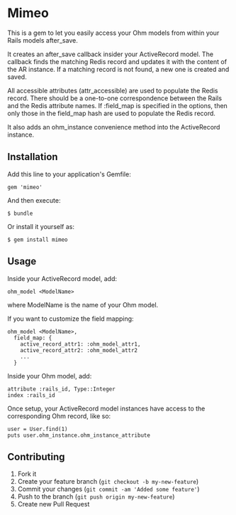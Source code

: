 # Mimeo

This is a gem to let you easily access your Ohm models from within your Rails models after_save.

It creates an after_save callback insider your ActiveRecord model. The callback finds the matching Redis record and updates it with the content of the AR instance.
If a matching record is not found, a new one is created and saved.

All accessible attributes (attr_accessible) are used to populate the Redis record. There should be a one-to-one correspondence between the Rails and the Redis attribute names.
If :field_map is specified in the options, then only those in the field_map hash are used to populate the Redis record.

It also adds an ohm_instance convenience method into the ActiveRecord instance.

## Installation

Add this line to your application's Gemfile:

    gem 'mimeo'

And then execute:

    $ bundle

Or install it yourself as:

    $ gem install mimeo

## Usage

Inside your ActiveRecord model, add:

    ohm_model <ModelName>

where ModelName is the name of your Ohm model.

If you want to customize the field mapping:

    ohm_model <ModelName>,
      field_map: {
        active_record_attr1: :ohm_model_attr1,
        active_record_attr2: :ohm_model_attr2
        ...
      }

Inside your Ohm model, add:

    attribute :rails_id, Type::Integer
    index :rails_id

Once setup, your ActiveRecord model instances have access to the corresponding Ohm record, like so:

    user = User.find(1)
    puts user.ohm_instance.ohm_instance_attribute

## Contributing

1. Fork it
2. Create your feature branch (`git checkout -b my-new-feature`)
3. Commit your changes (`git commit -am 'Added some feature'`)
4. Push to the branch (`git push origin my-new-feature`)
5. Create new Pull Request
